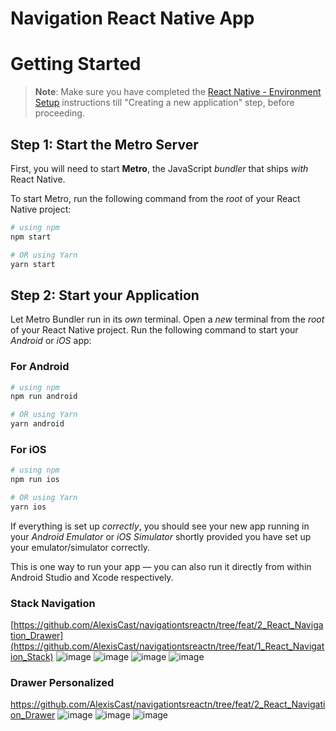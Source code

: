# Navigation React Native App

# Getting Started

>**Note**: Make sure you have completed the [React Native - Environment Setup](https://reactnative.dev/docs/environment-setup) instructions till "Creating a new application" step, before proceeding.

## Step 1: Start the Metro Server

First, you will need to start **Metro**, the JavaScript _bundler_ that ships _with_ React Native.

To start Metro, run the following command from the _root_ of your React Native project:

```bash
# using npm
npm start

# OR using Yarn
yarn start
```

## Step 2: Start your Application

Let Metro Bundler run in its _own_ terminal. Open a _new_ terminal from the _root_ of your React Native project. Run the following command to start your _Android_ or _iOS_ app:

### For Android

```bash
# using npm
npm run android

# OR using Yarn
yarn android
```

### For iOS

```bash
# using npm
npm run ios

# OR using Yarn
yarn ios
```

If everything is set up _correctly_, you should see your new app running in your _Android Emulator_ or _iOS Simulator_ shortly provided you have set up your emulator/simulator correctly.

This is one way to run your app — you can also run it directly from within Android Studio and Xcode respectively.
### Stack Navigation
[https://github.com/AlexisCast/navigationtsreactn/tree/feat/2_React_Navigation_Drawer](https://github.com/AlexisCast/navigationtsreactn/tree/feat/1_React_Navigation_Stack)
![image](https://github.com/AlexisCast/navigationtsreactn/assets/67242986/3c75dfa6-2af2-492e-9ecd-e4d9598b43b2)
![image](https://github.com/AlexisCast/navigationtsreactn/assets/67242986/1e6021e9-c9c5-4eee-abac-a382cddbf681)
![image](https://github.com/AlexisCast/navigationtsreactn/assets/67242986/c482d986-a9c8-4c55-ae44-da0e34cf2c98)
![image](https://github.com/AlexisCast/navigationtsreactn/assets/67242986/6ac367a5-ad7c-4cab-ad7a-4dab8e366831)


### Drawer Personalized
https://github.com/AlexisCast/navigationtsreactn/tree/feat/2_React_Navigation_Drawer
![image](https://github.com/AlexisCast/navigationtsreactn/assets/67242986/8e8a8e0f-8722-4c31-a9b2-c41aca4f1fe2)
![image](https://github.com/AlexisCast/navigationtsreactn/assets/67242986/75e48c16-8e70-4778-bccc-a3b9d4641439)
![image](https://github.com/AlexisCast/navigationtsreactn/assets/67242986/a5d3c815-caa3-4f0e-9928-09624fc546ac)


